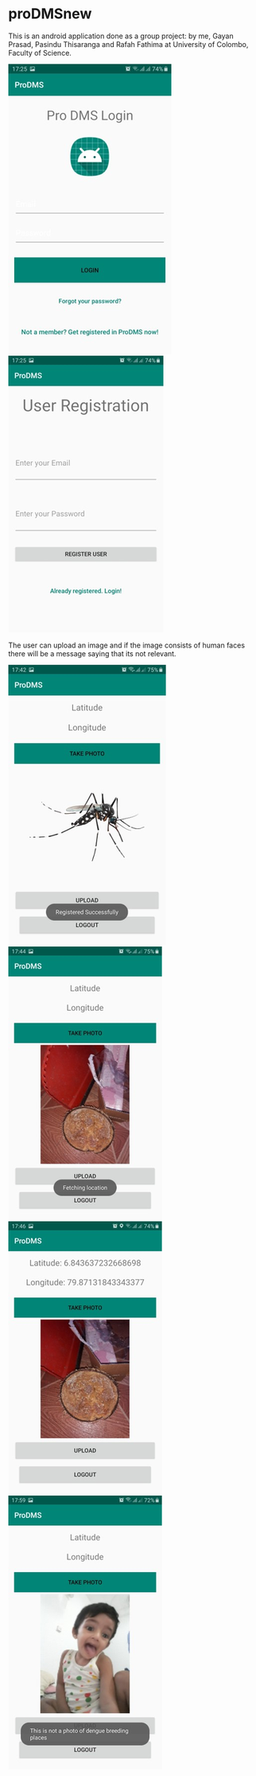 # proDMSnew

This is an android application done as a group project:
by me, Gayan Prasad, Pasindu Thisaranga and Rafah Fathima at University of Colombo, Faculty of Science. 

![Image of Login](https://github.com/Sithumisanja/proDMSnew/blob/master/images/Picture1.jpg)
![Image of Registration](https://github.com/Sithumisanja/proDMSnew/blob/master/images/Picture2.jpg)

The user can upload an image and if the image consists of human faces there will be a message saying that its not relevant.

![Image of ProDMS](https://github.com/Sithumisanja/proDMSnew/blob/master/images/Picture3.jpg)
![Image of ProDMS](https://github.com/Sithumisanja/proDMSnew/blob/master/images/Picture4.jpg)
![Image of ProDMS](https://github.com/Sithumisanja/proDMSnew/blob/master/images/Picture5.jpg)
![Image of ProDMS](https://github.com/Sithumisanja/proDMSnew/blob/master/images/Picture6.jpg)


